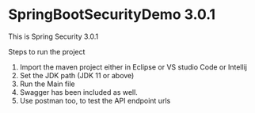 # SpringBootSecurityDemo 3.0.1
This is Spring Security 3.0.1

Steps to run the project
1. Import the maven project either in Eclipse or VS studio Code or Intellij
2. Set the JDK path (JDK 11 or above)
3. Run the Main file
4. Swagger has been included as well.
5. Use postman too, to test the API endpoint urls 
